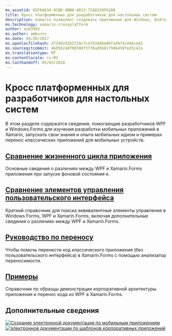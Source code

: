 ```yaml
---
ms.assetid: 65F6A634-9CB0-4BB8-A013-7CA0334F6100
title: Кросс платформенных для разработчиков для настольных систем
description: Xamarin позволяет создавать приложения для Windows, Android, iOS и Mac с помощью навыков работы с Windows Forms и WPF.
ms.technology: xamarin-crossplatform
author: asb3993
ms.author: amburns
ms.date: 04/26/2017
ms.openlocfilehash: d73402d2b2f29cfc47d3406e06fad974c844ce81
ms.sourcegitcommit: 4b0582a0f06598f3ff8ad5b817946459fed3c42a
ms.translationtype: MT
ms.contentlocale: ru-RU
ms.lasthandoff: 05/03/2018
---
```

# <a name="cross-platform-for-desktop-developers"></a>Кросс платформенных для разработчиков для настольных систем

В этом разделе содержатся сведения, помогающие разработчиков WPF и Windows.Forms для изучения разработки мобильных приложений в Xamarin, запускать свои знания и опыта мобильных идиом и примерах перенос классических приложений для мобильных устройств.

## <a name="app-lifecycle-comparisonlifecyclemd"></a>[Сравнение жизненного цикла приложения](lifecycle.md)

Основные сведения о различиях между WPF и Xamarin.Forms приложения при запуске фоновой состояния и.

## <a name="ui-controls-comparisoncontrolsindexmd"></a>[Сравнение элементов управления пользовательского интерфейса](controls/index.md)

Краткий справочник для поиска эквивалентные элементы управления в Windows Forms, WPF и Xamarin.Forms, включая дополнительные сведения о различиях между WPF и Xamarin.Forms.

## <a name="porting-guidanceportingmd"></a>[Руководство по переносу](porting.md)

Чтобы помочь перенести код классического приложения (без пользовательского интерфейса) в Xamarin.Forms с помощью анализатор переносимости.

## <a name="samplessamplesmd"></a>[Примеры](samples.md)

Справочник по образцы демонстрации корпоративной архитектуры приложения и перенос кода из WPF в Xamarin.Forms.

## <a name="learn-more"></a>Дополнительные сведения

[![Создание электронной документации по мобильным приложениям](images/creating-sml.png)](~/xamarin-forms/creating-mobile-apps-xamarin-forms/index.md) [ ![электронной документации по шаблонов корпоративных приложений](images/enterprise-sml.png)](~/xamarin-forms/enterprise-application-patterns/index.md)
